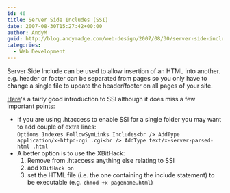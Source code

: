 ```yaml
---
id: 46
title: Server Side Includes (SSI)
date: 2007-08-30T15:27:42+00:00
author: AndyM
guid: http://blog.andymadge.com/web-design/2007/08/30/server-side-includes-ssi/
categories:
  - Web Development
---
```

Server Side Include can be used to allow insertion of an HTML into another. e.g. header or footer can be separated from pages so you only have to change a single file to update the header/footer on all pages of your site.<!--more-->

[Here](http://www.andreas.com/faq-ssi.html)'s a fairly good introduction to SSI although it does miss a few important points:

  * If you are using .htaccess to enable SSI for a single folder you may want to add couple of extra lines:  
    `Options Indexes FollowSymLinks Includes<br />
AddType application/x-httpd-cgi .cgi<br />
AddType text/x-server-parsed-html .html`
  * A better option is to use the XBitHack: 
      1. Remove from .htaccess anything else relating to SSI
      2. add `XBitHack on`
      3. set the HTML file (i.e. the one containing the include statement) to be executable (e.g. `chmod +x pagename.html`)